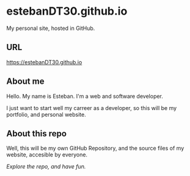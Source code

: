 # estebanDT30.github.io

My personal site, hosted in GitHub.

## URL

https://estebanDT30.github.io

## About me

Hello. My name is Esteban. I'm a web and software developer.

I just want to start well my carreer as a developer, so this will be my portfolio, and personal website.

## About this repo

Well, this will be my own GitHub Repository, and the source files of my website, accesible by everyone.

_Explore the repo, and have fun._
